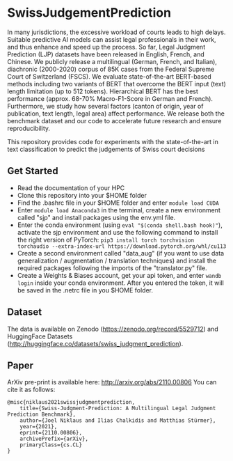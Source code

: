 # SwissJudgementPrediction
In many jurisdictions, the excessive workload of courts leads to high delays. Suitable predictive AI models can assist legal professionals in their work, and thus enhance and speed up the process. So far, Legal Judgment Prediction (LJP) datasets have been released in English, French, and Chinese. We publicly release a multilingual (German, French, and Italian), diachronic (2000-2020) corpus of 85K cases from the Federal Supreme Court of Switzerland (FSCS). We evaluate state-of-the-art BERT-based methods including two variants of BERT that overcome the BERT input (text) length limitation (up to 512 tokens). Hierarchical BERT has the best performance (approx. 68-70% Macro-F1-Score in German and French). Furthermore, we study how several factors (canton of origin, year of publication, text length, legal area) affect performance. We release both the benchmark dataset and our code to accelerate future research and ensure reproducibility.

This repository provides code for experiments with the state-of-the-art in text classification to predict the judgements of Swiss court decisions

## Get Started
* Read the documentation of your HPC
* Clone this repository into your $HOME folder
* Find the .bashrc file in your $HOME folder and enter `module load CUDA`
* Enter `module load Anaconda3` in the terminal, create a new environment called "sjp" and install packages using the env.yml file.
* Enter the conda environment (using `eval "$(conda shell.bash hook)"`), activate the sjp environment and use the following command to install the right version of PyTorch: `pip3 install torch torchvision torchaudio --extra-index-url https://download.pytorch.org/whl/cu113`
* Create a second environment called "data_aug" (if you want to use data generalization / augmentation / translation techniques) and install the required packages following the imports of the "translator.py" file.
* Create a Weights & Biases account, get your api token, and enter `wandb login` inside your conda environment. After you entered the token, it will be saved in the .netrc file in you $HOME folder.

## Dataset
The data is available on Zenodo (https://zenodo.org/record/5529712) and HuggingFace Datasets (http://huggingface.co/datasets/swiss_judgment_prediction). 

## Paper
ArXiv pre-print is available here: http://arxiv.org/abs/2110.00806
You can cite it as follows: 

    @misc{niklaus2021swissjudgmentprediction,
        title={Swiss-Judgment-Prediction: A Multilingual Legal Judgment Prediction Benchmark},
        author={Joel Niklaus and Ilias Chalkidis and Matthias Stürmer},
        year={2021},
        eprint={2110.00806},
        archivePrefix={arXiv},
        primaryClass={cs.CL}
    }
